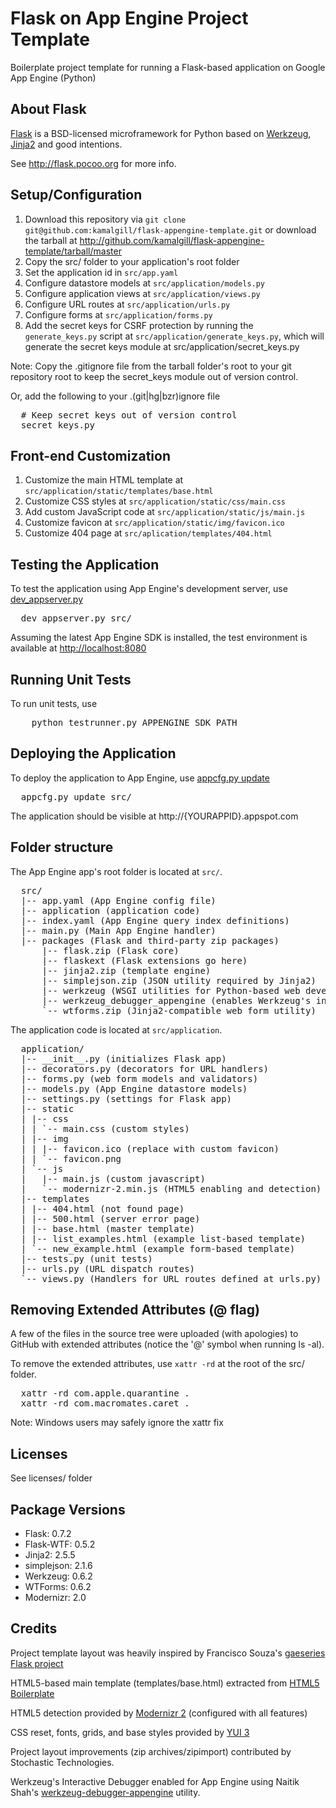 Flask on App Engine Project Template
====================================

Boilerplate project template for running a Flask-based application on 
Google App Engine (Python)


About Flask
-----------
[Flask][flask] is a BSD-licensed microframework for Python based on 
[Werkzeug][wz], [Jinja2][jinja2] and good intentions.

See <http://flask.pocoo.org> for more info.


Setup/Configuration
-------------------
1. Download this repository via 
   `git clone git@github.com:kamalgill/flask-appengine-template.git` 
   or download the tarball at 
   <http://github.com/kamalgill/flask-appengine-template/tarball/master>
2. Copy the src/ folder to your application's root folder
3. Set the application id in `src/app.yaml`
4. Configure datastore models at `src/application/models.py`
5. Configure application views at `src/application/views.py`
6. Configure URL routes at `src/application/urls.py`
7. Configure forms at `src/application/forms.py`
8. Add the secret keys for CSRF protection by running the `generate_keys.py`
   script at `src/application/generate_keys.py`, which will generate the
   secret keys module at src/application/secret_keys.py

Note: Copy the .gitignore file from the tarball folder's root to your git 
repository root to keep the secret_keys module out of version control.

Or, add the following to your .(git|hg|bzr)ignore file

<pre class="console">
  # Keep secret keys out of version control
  secret_keys.py
</pre>


Front-end Customization
-----------------------
1. Customize the main HTML template at 
   `src/application/static/templates/base.html`
2. Customize CSS styles at `src/application/static/css/main.css`
3. Add custom JavaScript code at `src/application/static/js/main.js`
4. Customize favicon at `src/application/static/img/favicon.ico`
5. Customize 404 page at `src/aplication/templates/404.html`


Testing the Application
-----------------------
To test the application using App Engine's development server, 
use [dev_appserver.py][devserver]

<pre class="console">
  dev_appserver.py src/
</pre>

Assuming the latest App Engine SDK is installed, the test environment is 
available at <http://localhost:8080>


Running Unit Tests
------------------
To run unit tests, use
<pre class="console">
    python testrunner.py APPENGINE_SDK_PATH
</pre>

Deploying the Application
-------------------------
To deploy the application to App Engine, use [appcfg.py update][appcfg]
<pre class="console">
  appcfg.py update src/
</pre>

The application should be visible at http://{YOURAPPID}.appspot.com


Folder structure
----------------
The App Engine app's root folder is located at `src/`.

<pre class="console">
  src/
  |-- app.yaml (App Engine config file)
  |-- application (application code)
  |-- index.yaml (App Engine query index definitions)
  |-- main.py (Main App Engine handler)
  |-- packages (Flask and third-party zip packages)
      |-- flask.zip (Flask core)
      |-- flaskext (Flask extensions go here)
      |-- jinja2.zip (template engine)
      |-- simplejson.zip (JSON utility required by Jinja2)
      |-- werkzeug (WSGI utilities for Python-based web development)
      |-- werkzeug_debugger_appengine (enables Werkzeug's interactive debugger for App Engine)
      `-- wtforms.zip (Jinja2-compatible web form utility)
</pre>

The application code is located at `src/application`.

<pre class="console">
  application/
  |-- __init__.py (initializes Flask app)
  |-- decorators.py (decorators for URL handlers)
  |-- forms.py (web form models and validators)
  |-- models.py (App Engine datastore models)
  |-- settings.py (settings for Flask app)
  |-- static
  | |-- css
  | | `-- main.css (custom styles)
  | |-- img
  | | |-- favicon.ico (replace with custom favicon)
  | | `-- favicon.png
  | `-- js
  |   |-- main.js (custom javascript)
  |   `-- modernizr-2.min.js (HTML5 enabling and detection)
  |-- templates
  | |-- 404.html (not found page)
  | |-- 500.html (server error page)
  | |-- base.html (master template)
  | |-- list_examples.html (example list-based template)
  | `-- new_example.html (example form-based template)
  |-- tests.py (unit tests)
  |-- urls.py (URL dispatch routes)
  `-- views.py (Handlers for URL routes defined at urls.py)
</pre>


Removing Extended Attributes (@ flag)
-------------------------------------
A few of the files in the source tree were uploaded (with apologies) to 
GitHub with extended attributes (notice the '@' symbol when running ls -al).

To remove the extended attributes, use `xattr -rd` at the root of the 
src/ folder.

<pre class='console'>
  xattr -rd com.apple.quarantine .
  xattr -rd com.macromates.caret .
</pre>

Note: Windows users may safely ignore the xattr fix


Licenses
--------
See licenses/ folder


Package Versions
----------------
- Flask: 0.7.2
- Flask-WTF: 0.5.2
- Jinja2: 2.5.5
- simplejson: 2.1.6
- Werkzeug: 0.6.2
- WTForms: 0.6.2
- Modernizr: 2.0


Credits
-------
Project template layout was heavily inspired by Francisco Souza's 
[gaeseries Flask project][gaeseries]

HTML5-based main template (templates/base.html) 
extracted from [HTML5 Boilerplate][html5]

HTML5 detection provided by [Modernizr 2][modernizr] (configured with all features)

CSS reset, fonts, grids, and base styles provided by [YUI 3][yui3]

Project layout improvements (zip archives/zipimport) contributed by 
Stochastic Technologies.

Werkzeug's Interactive Debugger enabled for App Engine using
Naitik Shah's [werkzeug-debugger-appengine][wzda] utility.


[flask]: http://flask.pocoo.org
[wz]: http://werkzeug.pocoo.org/
[jinja2]: http://jinja.pocoo.org/2/documentation/
[devserver]: http://code.google.com/appengine/docs/python/tools/devserver.html
[appcfg]: http://code.google.com/appengine/docs/python/tools/uploadinganapp.html
[gaeseries]: http://github.com/franciscosouza/gaeseries/tree/flask
[html5]: http://html5boilerplate.com/
[yui3]: http://developer.yahoo.com/yui/3/
[modernizr]: http://www.modernizr.com/
[wzda]: https://github.com/nshah/werkzeug-debugger-appengine


